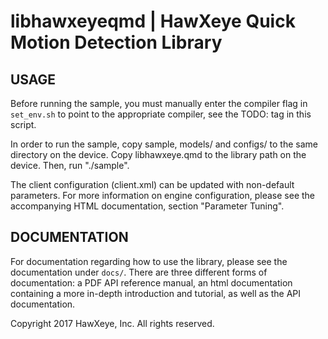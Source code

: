 libhawxeyeqmd | HawXeye Quick Motion Detection Library
==========================================

USAGE
-----

Before running the sample, you must manually enter the compiler flag in `set_env.sh` to point to the appropriate compiler, see the TODO: tag in this script.

In order to run the sample, copy sample, models/ and configs/ to the same directory on the device.  Copy libhawxeye.qmd to the library path on the device.  Then, run "./sample".

The client configuration (client.xml) can be updated with non-default
parameters.  For more information on engine configuration, please see the
accompanying HTML documentation, section "Parameter Tuning".


DOCUMENTATION
-------------

For documentation regarding how to use the library, please see the documentation under `docs/`.  There are three different forms of documentation: a PDF API reference manual, an html documentation containing a more in-depth introduction and tutorial, as well as the API documentation.


Copyright 2017 HawXeye, Inc.  All rights reserved.
